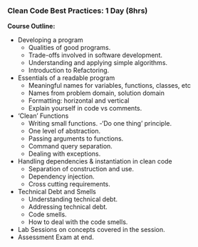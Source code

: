 ### Clean Code Best Practices: 1 Day (8hrs)

**Course Outline:**
* Developing a program
	- Qualities of good programs.
	- Trade-offs involved in software development.
	- Understanding and applying simple algorithms.
	- Introduction to Refactoring.
* Essentials of a readable program
	- Meaningful names for variables, functions, classes, etc
	- Names from problem domain, solution domain
	- Formatting: horizontal and vertical
	- Explain yourself in code vs comments.
* ‘Clean’ Functions
	- Writing small functions.
	-‘Do one thing’ principle.
	- One level of abstraction.
	- Passing arguments to functions.
	- Command query separation.
	- Dealing with exceptions.
* Handling dependencies & instantiation in clean code
	- Separation of construction and use.
	- Dependency injection.
	- Cross cutting requirements.
* Technical Debt and Smells
	- Understanding technical debt.
	- Addressing technical debt.
	- Code smells.
	-   How to deal with the code smells.
* Lab Sessions on concepts covered in the session.
* Assessment Exam at end.